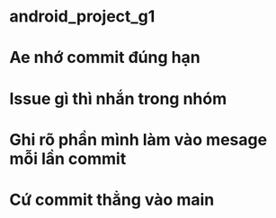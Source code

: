 # android_project_g1
# Ae nhớ commit đúng hạn
# Issue gì thì nhắn trong nhóm
# Ghi rõ phần mình làm vào mesage mỗi lần commit
# Cứ commit thẳng vào main
